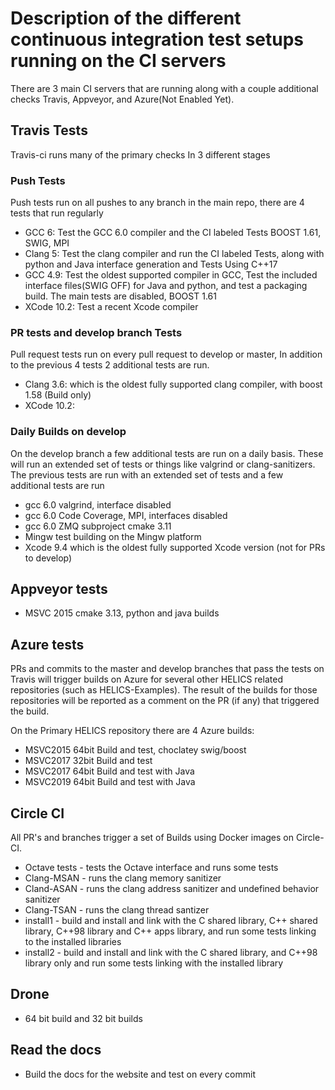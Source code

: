 # Description of the different continuous integration test setups running on the CI servers

There are 3 main CI servers that are running along with a couple additional checks
Travis, Appveyor, and Azure(Not Enabled Yet).

## Travis Tests
Travis-ci runs many of the primary checks  In 3 different stages

### Push Tests
Push tests run on all pushes to any branch in the main repo, there are 4 tests that run regularly

 - GCC 6: Test the GCC 6.0 compiler and the CI labeled Tests  BOOST 1.61, SWIG, MPI
 - Clang 5: Test the clang compiler and run the CI labeled Tests, along with python and Java interface generation and Tests Using C++17
 - GCC 4.9: Test the oldest supported compiler in GCC,  Test the included interface files(SWIG OFF) for Java and python, and test a packaging build.  The main tests are disabled,  BOOST 1.61
 - XCode 10.2: Test a recent Xcode compiler

### PR tests and develop branch Tests
Pull request tests run on every pull request to develop or master, In addition to the previous 4 tests 2 additional tests are run.
 - Clang 3.6: which is the oldest fully supported clang compiler, with boost 1.58 (Build only)
 - XCode 10.2: 

### Daily Builds on develop
On the develop branch a few additional tests are run on a daily basis.  These will run an extended set of tests or things like valgrind or clang-sanitizers.  The previous tests are run with an extended set of tests and a few additional tests are run

  - gcc 6.0 valgrind, interface disabled
  - gcc 6.0 Code Coverage, MPI, interfaces disabled
  - gcc 6.0 ZMQ subproject cmake 3.11
  - Mingw  test building on the Mingw platform
  - Xcode 9.4 which is the oldest fully supported Xcode version (not for PRs to develop)

## Appveyor tests
  - MSVC 2015 cmake 3.13,  python and java builds 

## Azure tests
PRs and commits to the master and develop branches that pass the tests on Travis will trigger builds on Azure for several other HELICS related repositories (such as HELICS-Examples). The result of the builds for those repositories will be reported as a comment on the PR (if any) that triggered the build.

On the Primary HELICS repository there are 4 Azure builds:
-    MSVC2015 64bit Build and test, choclatey swig/boost
-    MSVC2017 32bit Build and test
-    MSVC2017 64bit Build and test with Java
-    MSVC2019 64bit Build and test with Java 

## Circle CI
All PR's and branches trigger a set of Builds using Docker images on Circle-CI.  
-   Octave tests - tests the Octave interface and runs some tests
-   Clang-MSAN - runs the clang memory sanitizer
-   Cland-ASAN - runs the clang address sanitizer and undefined behavior sanitizer
-   Clang-TSAN - runs the clang thread santizer
-   install1  - build and install and link with the C shared library, C\++ shared library, C\++98 library and C\++ apps library, and run some tests linking to the installed libraries
-   install2  - build and install and link with the C shared library, and C\++98 library only and run some tests linking with the installed library

## Drone
-  64 bit build and 32 bit builds

## Read the docs
-  Build the docs for the website and test on every commit